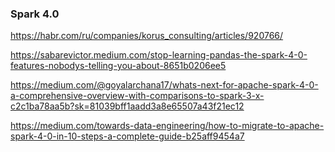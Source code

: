 ### Spark 4.0
https://habr.com/ru/companies/korus_consulting/articles/920766/

https://sabarevictor.medium.com/stop-learning-pandas-the-spark-4-0-features-nobodys-telling-you-about-8651b0206ee5

https://medium.com/@goyalarchana17/whats-next-for-apache-spark-4-0-a-comprehensive-overview-with-comparisons-to-spark-3-x-c2c1ba78aa5b?sk=81039bff1aadd3a8e65507a43f21ec12

https://medium.com/towards-data-engineering/how-to-migrate-to-apache-spark-4-0-in-10-steps-a-complete-guide-b25aff9454a7 
